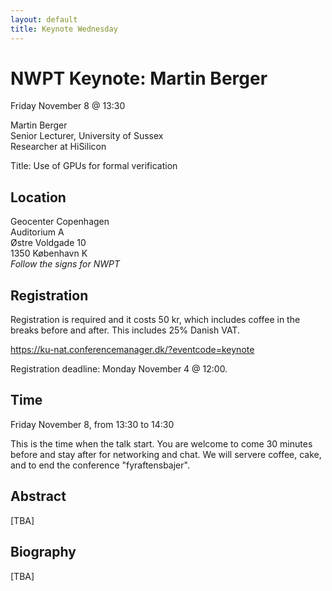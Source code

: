 ```yaml
---
layout: default
title: Keynote Wednesday
---
```


# NWPT Keynote: Martin Berger

Friday November 8 @ 13:30

Martin Berger<br>
Senior Lecturer, University of Sussex<br>
Researcher at HiSilicon<br>


Title: Use of GPUs for formal verification

## Location
Geocenter Copenhagen<br>
Auditorium A<br>
Østre Voldgade 10<br>
1350 København K<br>
<i>Follow the signs for NWPT</i>

## Registration
Registration is required and it costs 50 kr, which includes coffee in the breaks before and after. This includes 25% Danish VAT.

<a href="https://ku-nat.conferencemanager.dk/?eventcode=keynote" target="_blank">https://ku-nat.conferencemanager.dk/?eventcode=keynote</a>

Registration deadline: Monday November 4 @ 12:00.

## Time
Friday November 8, from 13:30 to 14:30

This is the time when the talk start. You are welcome to come 30 minutes before and stay after for networking and chat. We will servere coffee, cake, and to end the conference "fyraftensbajer".

## Abstract
[TBA]

## Biography
[TBA]

